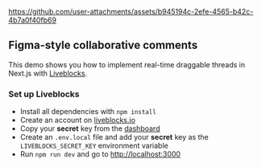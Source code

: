https://github.com/user-attachments/assets/b945194c-2efe-4565-b42c-4b7a0f40fb69

## Figma-style collaborative comments

This demo shows you how to implement real-time draggable threads in Next.js with [Liveblocks](https://liveblocks.io/). 

### Set up Liveblocks

- Install all dependencies with `npm install`
- Create an account on [liveblocks.io](https://liveblocks.io/dashboard)
- Copy your **secret** key from the [dashboard](https://liveblocks.io/dashboard/apikeys)
- Create an `.env.local` file and add your **secret** key as the `LIVEBLOCKS_SECRET_KEY` environment variable
- Run `npm run dev` and go to [http://localhost:3000](http://localhost:3000)
